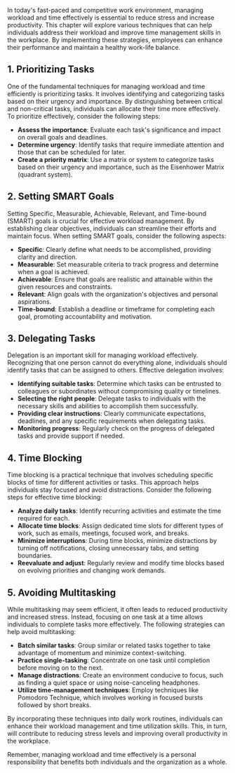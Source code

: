 
In today's fast-paced and competitive work environment, managing workload and time effectively is essential to reduce stress and increase productivity. This chapter will explore various techniques that can help individuals address their workload and improve time management skills in the workplace. By implementing these strategies, employees can enhance their performance and maintain a healthy work-life balance.

## 1\. Prioritizing Tasks

One of the fundamental techniques for managing workload and time efficiently is prioritizing tasks. It involves identifying and categorizing tasks based on their urgency and importance. By distinguishing between critical and non-critical tasks, individuals can allocate their time more effectively. To prioritize effectively, consider the following steps:

- **Assess the importance**: Evaluate each task's significance and impact on overall goals and deadlines.
- **Determine urgency**: Identify tasks that require immediate attention and those that can be scheduled for later.
- **Create a priority matrix**: Use a matrix or system to categorize tasks based on their urgency and importance, such as the Eisenhower Matrix (quadrant system).

## 2\. Setting SMART Goals

Setting Specific, Measurable, Achievable, Relevant, and Time-bound (SMART) goals is crucial for effective workload management. By establishing clear objectives, individuals can streamline their efforts and maintain focus. When setting SMART goals, consider the following aspects:

- **Specific**: Clearly define what needs to be accomplished, providing clarity and direction.
- **Measurable**: Set measurable criteria to track progress and determine when a goal is achieved.
- **Achievable**: Ensure that goals are realistic and attainable within the given resources and constraints.
- **Relevant**: Align goals with the organization's objectives and personal aspirations.
- **Time-bound**: Establish a deadline or timeframe for completing each goal, promoting accountability and motivation.

## 3\. Delegating Tasks

Delegation is an important skill for managing workload effectively. Recognizing that one person cannot do everything alone, individuals should identify tasks that can be assigned to others. Effective delegation involves:

- **Identifying suitable tasks**: Determine which tasks can be entrusted to colleagues or subordinates without compromising quality or timelines.
- **Selecting the right people**: Delegate tasks to individuals with the necessary skills and abilities to accomplish them successfully.
- **Providing clear instructions**: Clearly communicate expectations, deadlines, and any specific requirements when delegating tasks.
- **Monitoring progress**: Regularly check on the progress of delegated tasks and provide support if needed.

## 4\. Time Blocking

Time blocking is a practical technique that involves scheduling specific blocks of time for different activities or tasks. This approach helps individuals stay focused and avoid distractions. Consider the following steps for effective time blocking:

- **Analyze daily tasks**: Identify recurring activities and estimate the time required for each.
- **Allocate time blocks**: Assign dedicated time slots for different types of work, such as emails, meetings, focused work, and breaks.
- **Minimize interruptions**: During time blocks, minimize distractions by turning off notifications, closing unnecessary tabs, and setting boundaries.
- **Reevaluate and adjust**: Regularly review and modify time blocks based on evolving priorities and changing work demands.

## 5\. Avoiding Multitasking

While multitasking may seem efficient, it often leads to reduced productivity and increased stress. Instead, focusing on one task at a time allows individuals to complete tasks more effectively. The following strategies can help avoid multitasking:

- **Batch similar tasks**: Group similar or related tasks together to take advantage of momentum and minimize context-switching.
- **Practice single-tasking**: Concentrate on one task until completion before moving on to the next.
- **Manage distractions**: Create an environment conducive to focus, such as finding a quiet space or using noise-canceling headphones.
- **Utilize time-management techniques**: Employ techniques like Pomodoro Technique, which involves working in focused bursts followed by short breaks.

By incorporating these techniques into daily work routines, individuals can enhance their workload management and time utilization skills. This, in turn, will contribute to reducing stress levels and improving overall productivity in the workplace.

Remember, managing workload and time effectively is a personal responsibility that benefits both individuals and the organization as a whole.
